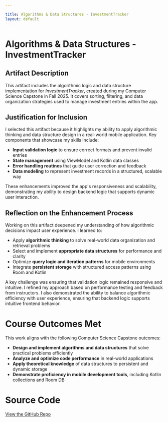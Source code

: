 ```yaml
---

title: Algorithms & Data Structures - InvestmentTracker
layout: default
---
```


# Algorithms & Data Structures - InvestmentTracker

## Artifact Description

This artifact includes the algorithmic logic and data structure implementation for *InvestmentTracker*, created during my Computer Science Capstone in Fall 2025. It covers sorting, filtering, and data organization strategies used to manage investment entries within the app.

## Justification for Inclusion

I selected this artifact because it highlights my ability to apply algorithmic thinking and data structure design in a real-world mobile application. Key components that showcase my skills include:

- **Input validation logic** to ensure correct formats and prevent invalid entries
- **State management** using ViewModel and Kotlin data classes
- **Error handling routines** that guide user correction and feedback
- **Data modeling** to represent investment records in a structured, scalable way

These enhancements improved the app's responsiveness and scalability, demonstrating my ability to design backend logic that supports dynamic user interaction.

## Reflection on the Enhancement Process

Working on this artifact deepened my understanding of how algorithmic decisions impact user experience. I learned to:

- Apply **algorithmic thinking** to solve real-world data organization and retrieval problems
- Select and implement **appropriate data structures** for performance and clarity
- Optimize **query logic and iteration patterns** for mobile environments
- Integrate **persistent storage** with structured access patterns using Room and Kotlin

A key challenge was ensuring that validation logic remained responsive and intuitive. I refined my approach based on performance testing and feedback from instructors. I also demonstrated the ability to balance algorithmic efficiency with user experience, ensuring that backend logic supports intuitive frontend behavior.

# Course Outcomes Met

This work aligns with the following Computer Science Capstone outcomes:

- **Design and implement algorithms and data structures** that solve practical problems efficiently
- **Analyze and optimize code performance** in real-world applications
- **Apply theoretical knowledge** of data structures to persistent and dynamic storage
- **Demonstrate proficiency in mobile development tools**, including Kotlin collections and Room DB

# Source Code

[View the GitHub Repo](https://github.com/tenaciousT15/InvestmentTracker)

